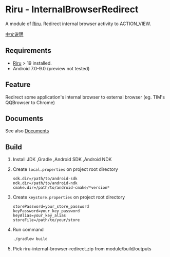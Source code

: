 # Riru - InternalBrowserRedirect

A module of [Riru](https://github.com/RikkaApps/Riru). Redirect internal browser activity to ACTION_VIEW.

[中文说明](README_zh.md)

## Requirements

* [Riru](https://github.com/RikkaApps/Riru) > 19 installed.
* Android 7.0-9.0 (preview not tested)



## Feature

Redirect some application's internal browser to external browser (eg. TIM's QQBrowser to Chrome)



## Documents

See also [Documents](https://kr328.github.io/Riru-InternalBrowserRedirect-Rules/lang-detect)



## Build

1. Install JDK ,Gradle ,Android SDK ,Android NDK

2. Create `local.properties` on project root directory
   ```properties
   sdk.dir=/path/to/android-sdk
   ndk.dir=/path/to/android-ndk
   cmake.dir=/path/to/android-cmake/*version*
   ```

3. Create `keystore.properties` on project root directory
   ```properties
   storePassword=your_store_password
   keyPassword=your_key_password
   keyAlias=your_key_alias
   storeFile=/path/to/your/store
   ```

4. Run command 
   ```bash
   ./gradlew build
   ```

5. Pick riru-internal-browser-redirect.zip from module/build/outputs

